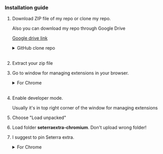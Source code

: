 ### Installation guide
1. Download ZIP file of my repo or clone my repo. 

    Also you can download my repo through Google Drive

    [Google drive link](https://drive.google.com/drive/folders/1XYGCOgVajFCmjEfepXV15uPLTsE-RWYX?usp=drive_link)

    <details>
    <summary>GitHub clone repo</summary>

    ```
    git clone https://github.com/Sinskiy/seterraextra.git
    ```

    with github cli
    ```
    gh repo clone Sinskiy/seterraextra
    ```
    </details>
    </br>

2. Extract your zip file

3. Go to window for managing extensions in your browser. 

    <details>
    <summary>For Chrome</summary>
    
    You need to click on extensions icon in the top right corner, and then click *manage extensions* (our just write chrome://extensions in url search)
    </details>

    </br>

4. Enable developer mode. 

    Usually it's in top right corner of the window for managing extensions

5. Choose "Load unpacked"

6. Load folder <strong>seterraextra-chromium</strong>. Don't upload wrong folder!

7. I suggest to pin Seterra extra. 

    <details>
    <summary>For Chrome</summary>
    
    In chrome, you just need to click on extension icon in the top right corner, and then click on pin icon
    </details>